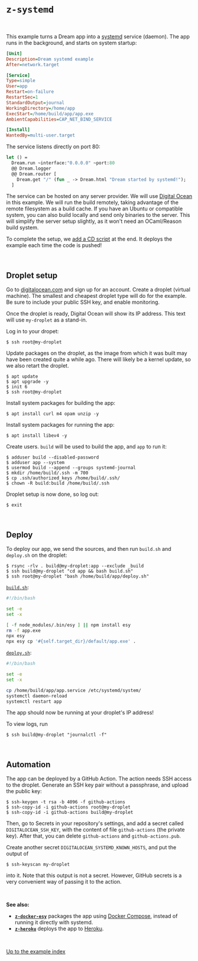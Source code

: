 # `z-systemd`

<br>

This example turns a Dream app into a
[systemd](https://en.wikipedia.org/wiki/Systemd) service (daemon). The app runs
in the background, and starts on system startup:

```ini
[Unit]
Description=Dream systemd example
After=network.target

[Service]
Type=simple
User=app
Restart=on-failure
RestartSec=1
StandardOutput=journal
WorkingDirectory=/home/app
ExecStart=/home/build/app/app.exe
AmbientCapabilities=CAP_NET_BIND_SERVICE

[Install]
WantedBy=multi-user.target
```

The service listens directly on port 80:

```ocaml
let () =
  Dream.run ~interface:"0.0.0.0" ~port:80
  @@ Dream.logger
  @@ Dream.router [
    Dream.get "/" (fun _ -> Dream.html "Dream started by systemd!");
  ]
```

The service can be hosted on any server provider. We will use [Digital
Ocean](https://www.digitalocean.com) in this example. We will run the build
remotely, taking advantage of the remote filesystem as a build cache. If you
have an Ubuntu or compatible system, you can also build locally and send only
binaries to the server. This will simplify the server setup slightly, as it
won't need an OCaml/Reason build system.

To complete the setup, we [add a CD script](#automation) at the end. It deploys
the example each time the code is pushed!

<br>

## Droplet setup

Go to [digitalocean.com](https://www.digitalocean.com) and sign up for an
account. Create a droplet (virtual machine). The smallest and cheapest droplet
type will do for the example. Be sure to include your public SSH key, and enable
monitoring.

Once the droplet is ready, Digital Ocean will show its IP address. This text
will use `my-droplet` as a stand-in.

Log in to your dropet:

```
$ ssh root@my-droplet
```

Update packages on the droplet, as the image from which it was built may have
been created quite a while ago. There will likely be a kernel update, so we
also retart the droplet.

```
$ apt update
$ apt upgrade -y
$ init 6
$ ssh root@my-droplet
```

Install system packages for building the app:

```
$ apt install curl m4 opam unzip -y
```

Install system packages for running the app:

```
$ apt install libev4 -y
```

Create users. `build` will be used to build the app, and `app` to run it:

```
$ adduser build --disabled-password
$ adduser app --system
$ usermod build --append --groups systemd-journal
$ mkdir /home/build/.ssh -m 700
$ cp .ssh/authorized_keys /home/build/.ssh/
$ chown -R build:build /home/build/.ssh
```

Droplet setup is now done, so log out:

```
$ exit
```

<br>

## Deploy

To deploy our app, we send the sources, and then run `build.sh` and `deploy.sh`
on the droplet:

```
$ rsync -rlv . build@my-droplet:app --exclude _build
$ ssh build@my-droplet "cd app && bash build.sh"
$ ssh root@my-droplet "bash /home/build/app/deploy.sh"
```

[`build.sh`](https://github.com/aantron/dream/blob/master/example/z-systemd/build.sh):

```sh
#!/bin/bash

set -e
set -x

[ -f node_modules/.bin/esy ] || npm install esy
rm -f app.exe
npx esy
npx esy cp '#{self.target_dir}/default/app.exe' .
```

[`deploy.sh`](https://github.com/aantron/dream/blob/master/example/z-systemd/deploy.sh):

```sh
#!/bin/bash

set -e
set -x

cp /home/build/app/app.service /etc/systemd/system/
systemctl daemon-reload
systemctl restart app
```

The app should now be running at your droplet's IP address!

To view logs, run

```
$ ssh build@my-droplet "journalctl -f"
```

<br>

## Automation

The app can be deployed by a GitHub Action. The action needs SSH access to the
droplet. Generate an SSH key pair without a passphrase, and upload the public
key:

```
$ ssh-keygen -t rsa -b 4096 -f github-actions
$ ssh-copy-id -i github-actions root@my-droplet
$ ssh-copy-id -i github-actions build@my-droplet
```

Then, go to Secrets in your repository's settings, and add a secret called
`DIGITALOCEAN_SSH_KEY`, with the content of file `github-actions` (the private
key). After that, you can delete `github-actions` and `github-actions.pub`.

Create another secret `DIGITALOCEAN_SYSTEMD_KNOWN_HOSTS`, and put the output of

```
$ ssh-keyscan my-droplet
```

into it. Note that this output is not a secret. However, GitHub secrets is a
very convenient way of passing it to the action.

<br>

**See also:**

- [**`z-docker-esy`**](../z-docker-esy#folders-and-files) packages the app using [Docker
  Compose](https://docs.docker.com/compose/), instead of running it directly
  with systemd.
- [**`z-heroku`**](../z-heroku#folders-and-files) deploys the app to
  [Heroku](https://heroku.com).

<br>

[Up to the example index](../#deploying)
